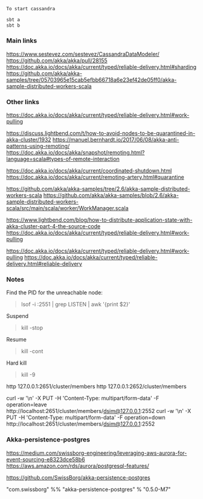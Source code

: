 ### 


```bash


To start cassandra 

sbt a    
sbt b

```


### Main links

https://www.sestevez.com/sestevez/CassandraDataModeler/
https://github.com/akka/akka/pull/28155
https://doc.akka.io/docs/akka/current/typed/reliable-delivery.html#sharding
https://github.com/akka/akka-samples/tree/05703965e15cab5efbb66718a6e23ef42de05ff0/akka-sample-distributed-workers-scala


### Other links

https://doc.akka.io/docs/akka/current/typed/reliable-delivery.html#work-pulling

https://discuss.lightbend.com/t/how-to-avoid-nodes-to-be-quarantined-in-akka-cluster/1932
https://manuel.bernhardt.io/2017/06/08/akka-anti-patterns-using-remoting/
https://doc.akka.io/docs/akka/snapshot/remoting.html?language=scala#types-of-remote-interaction

https://doc.akka.io/docs/akka/current/coordinated-shutdown.html
https://doc.akka.io/docs/akka/current/remoting-artery.html#quarantine

https://github.com/akka/akka-samples/tree/2.6/akka-sample-distributed-workers-scala
https://github.com/akka/akka-samples/blob/2.6/akka-sample-distributed-workers-scala/src/main/scala/worker/WorkManager.scala

https://www.lightbend.com/blog/how-to-distribute-application-state-with-akka-cluster-part-4-the-source-code
https://doc.akka.io/docs/akka/current/typed/reliable-delivery.html#work-pulling

https://doc.akka.io/docs/akka/current/typed/reliable-delivery.html#work-pulling
https://doc.akka.io/docs/akka/current/typed/reliable-delivery.html#reliable-delivery


### Notes


Find the PID for the unreachable node:
> lsof -i :2551 | grep LISTEN | awk '{print $2}'

Suspend
> kill -stop <pid>

Resume
> kill -cont <pid>

Hard kill
> kill -9 <pid>



http 127.0.0.1:2651/cluster/members
http 127.0.0.1:2652/cluster/members


curl -w '\n' -X PUT -H 'Content-Type: multipart/form-data' -F operation=leave http://localhost:2651/cluster/members/dsim@127.0.0.1:2552
curl -w '\n' -X PUT -H 'Content-Type: multipart/form-data' -F operation=down http://localhost:2651/cluster/members/dsim@127.0.0.1:2552


### Akka-persistence-postgres

https://medium.com/swissborg-engineering/leveraging-aws-aurora-for-event-sourcing-e8323dce58b6
https://aws.amazon.com/rds/aurora/postgresql-features/

https://github.com/SwissBorg/akka-persistence-postgres

"com.swissborg" %% "akka-persistence-postgres" % "0.5.0-M7"






